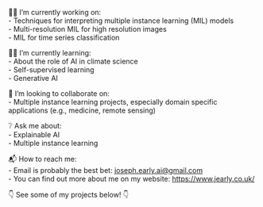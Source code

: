 :man_technologist: I’m currently working on:  
    - Techniques for interpreting multiple instance learning (MIL) models  
    - Multi-resolution MIL for high resolution images  
    - MIL for time series classification

:raising_hand_man: I’m currently learning:  
    - About the role of AI in climate science  
    - Self-supervised learning  
    - Generative AI

:rocket: I’m looking to collaborate on:  
    - Multiple instance learning projects, especially domain specific applications (e.g., medicine, remote sensing)  

:grey_question: Ask me about:  
    - Explainable AI  
    - Multiple instance learning  

:mailbox_with_mail: How to reach me:  
    - Email is probably the best bet: joseph.early.ai@gmail.com  
    - You can find out more about me on my website: https://www.jearly.co.uk/

:point_down: See some of my projects below! :point_down:
